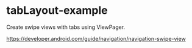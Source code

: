 # tabLayout-example
Create swipe views with tabs using ViewPager.

https://developer.android.com/guide/navigation/navigation-swipe-view

